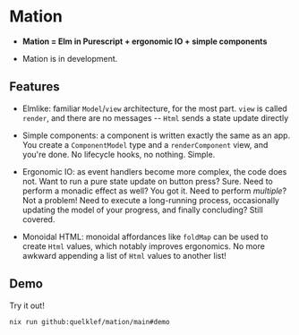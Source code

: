 # Mation

- **Mation = Elm in Purescript + ergonomic IO + simple components**

- Mation is in development.


## Features

- Elmlike: familiar `Model`/`view` architecture, for the most part. `view` is called `render`, and there are no messages -- `Html` sends a state update directly

- Simple components: a component is written exactly the same as an app. You create a `ComponentModel` type and a `renderComponent` view, and you're done. No lifecycle hooks, no nothing. Simple.

- Ergonomic IO: as event handlers become more complex, the code does not. Want to run a pure state update on button press? Sure. Need to perform a monadic effect as well? You got it. Need to perform *multiple*? Not a problem! Need to execute a long-running process, occasionally updating the model of your progress, and finally concluding? Still covered.

- Monoidal HTML: monoidal affordances like `foldMap` can be used to create `Html` values, which notably improves ergonomics. No more awkward appending a list of `Html` values to another list!


## Demo

Try it out!

```bash
nix run github:quelklef/mation/main#demo
```

